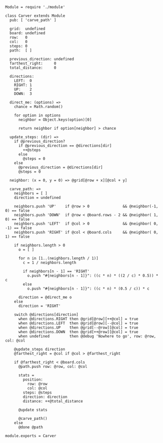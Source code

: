     Module = require './module'

    class Carver extends Module
      pub: [ 'carve_path' ]

      grid:  undefined
      board: undefined
      row:   0
      col:   0
      steps: 0
      path:  [ ]

      previous_direction: undefined
      farthest_right:     0
      total_distance:     0

      directions:
        LEFT:  0
        RIGHT: 1
        UP:    2
        DOWN:  3

      direct_me: (options) =>
        chance = Math.random()

        for option in options
          neighbor = Object.keys(option)[0]

          return neighbor if option[neighbor] > chance

      update_steps: (dir) =>
        if @previous_direction?
          if @previous_direction == @directions[dir]
            ++@steps
          else
            @steps = 0
        else
          @previous_direction = @directions[dir]
          @steps = 0

      neighbor: (x = 0, y = 0) => @grid[@row + x][@col + y]

      carve_path: =>
        neighbors = [ ]
        direction = undefined

        neighbors.push 'UP'    if @row > 0               && @neighbor(-1,  0) == false
        neighbors.push 'DOWN'  if @row < @board.rows - 2 && @neighbor( 1,  0) == false
        neighbors.push 'LEFT'  if @col > 0               && @neighbor( 0, -1) == false
        neighbors.push 'RIGHT' if @col < @board.cols     && @neighbor( 0,  1) == false

        if neighbors.length > 0
          o = [ ]

          for n in [1..(neighbors.length / 1)]
            c = 1 / neighbors.length

            if neighbors[n - 1] == 'RIGHT'
              o.push "#{neighbors[n - 1]}": ((c * n) * ((2 / c) * 0.5)) * c
            else
              o.push "#{neighbors[n - 1]}": ((c * n) * (0.5 / c)) * c

          direction = @direct_me o
        else
          direction = 'RIGHT'

        switch @directions[direction]
          when @directions.RIGHT then @grid[@row][++@col] = true
          when @directions.LEFT  then @grid[@row][--@col] = true
          when @directions.UP    then @grid[--@row][@col] = true
          when @directions.DOWN  then @grid[++@row][@col] = true
          when undefined         then @debug 'Nowhere to go', row: @row, col: @col

        @update_steps direction
        @farthest_right = @col if @col > @farthest_right

        if @farthest_right < @board.cols
          @path.push row: @row, col: @col

          stats =
            position:
              row: @row
              col: @col
            steps: @steps
            direction: direction
            distance: ++@total_distance

          @update stats

          @carve_path()
        else
          @done @path

    module.exports = Carver
